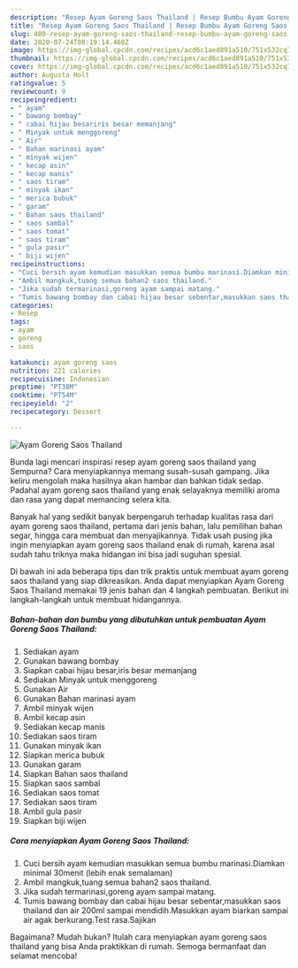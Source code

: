 ```yaml
---
description: "Resep Ayam Goreng Saos Thailand | Resep Bumbu Ayam Goreng Saos Thailand Yang Paling Enak"
title: "Resep Ayam Goreng Saos Thailand | Resep Bumbu Ayam Goreng Saos Thailand Yang Paling Enak"
slug: 480-resep-ayam-goreng-saos-thailand-resep-bumbu-ayam-goreng-saos-thailand-yang-paling-enak
date: 2020-07-24T08:19:14.460Z
image: https://img-global.cpcdn.com/recipes/acd6c1aed891a510/751x532cq70/ayam-goreng-saos-thailand-foto-resep-utama.jpg
thumbnail: https://img-global.cpcdn.com/recipes/acd6c1aed891a510/751x532cq70/ayam-goreng-saos-thailand-foto-resep-utama.jpg
cover: https://img-global.cpcdn.com/recipes/acd6c1aed891a510/751x532cq70/ayam-goreng-saos-thailand-foto-resep-utama.jpg
author: Augusta Holt
ratingvalue: 5
reviewcount: 9
recipeingredient:
- " ayam"
- " bawang bombay"
- " cabai hijau besariris besar memanjang"
- " Minyak untuk menggoreng"
- " Air"
- " Bahan marinasi ayam"
- " minyak wijen"
- " kecap asin"
- " kecap manis"
- " saos tiram"
- " minyak ikan"
- " merica bubuk"
- " garam"
- " Bahan saos thailand"
- " saos sambal"
- " saos tomat"
- " saos tiram"
- " gula pasir"
- " biji wijen"
recipeinstructions:
- "Cuci bersih ayam kemudian masukkan semua bumbu marinasi.Diamkan minimal 30menit (lebih enak semalaman)"
- "Ambil mangkuk,tuang semua bahan2 saos thailand."
- "Jika sudah termarinasi,goreng ayam sampai matang."
- "Tumis bawang bombay dan cabai hijau besar sebentar,masukkan saos thailand dan air 200ml sampai mendidih.Masukkan ayam biarkan sampai air agak berkurang.Test rasa.Sajikan"
categories:
- Resep
tags:
- ayam
- goreng
- saos

katakunci: ayam goreng saos 
nutrition: 221 calories
recipecuisine: Indonesian
preptime: "PT38M"
cooktime: "PT54M"
recipeyield: "2"
recipecategory: Dessert

---
```



![Ayam Goreng Saos Thailand](https://img-global.cpcdn.com/recipes/acd6c1aed891a510/751x532cq70/ayam-goreng-saos-thailand-foto-resep-utama.jpg)

Bunda lagi mencari inspirasi resep ayam goreng saos thailand yang Sempurna? Cara menyiapkannya memang susah-susah gampang. Jika keliru mengolah maka hasilnya akan hambar dan bahkan tidak sedap. Padahal ayam goreng saos thailand yang enak selayaknya memiliki aroma dan rasa yang dapat memancing selera kita.

Banyak hal yang sedikit banyak berpengaruh terhadap kualitas rasa dari ayam goreng saos thailand, pertama dari jenis bahan, lalu pemilihan bahan segar, hingga cara membuat dan menyajikannya. Tidak usah pusing jika ingin menyiapkan ayam goreng saos thailand enak di rumah, karena asal sudah tahu triknya maka hidangan ini bisa jadi suguhan spesial.




Di bawah ini ada beberapa tips dan trik praktis untuk membuat ayam goreng saos thailand yang siap dikreasikan. Anda dapat menyiapkan Ayam Goreng Saos Thailand memakai 19 jenis bahan dan 4 langkah pembuatan. Berikut ini langkah-langkah untuk membuat hidangannya.

<!--inarticleads1-->

##### Bahan-bahan dan bumbu yang dibutuhkan untuk pembuatan Ayam Goreng Saos Thailand:

1. Sediakan  ayam
1. Gunakan  bawang bombay
1. Siapkan  cabai hijau besar,iris besar memanjang
1. Sediakan  Minyak untuk menggoreng
1. Gunakan  Air
1. Gunakan  Bahan marinasi ayam
1. Ambil  minyak wijen
1. Ambil  kecap asin
1. Sediakan  kecap manis
1. Sediakan  saos tiram
1. Gunakan  minyak ikan
1. Siapkan  merica bubuk
1. Gunakan  garam
1. Siapkan  Bahan saos thailand
1. Siapkan  saos sambal
1. Sediakan  saos tomat
1. Sediakan  saos tiram
1. Ambil  gula pasir
1. Siapkan  biji wijen




<!--inarticleads2-->

##### Cara menyiapkan Ayam Goreng Saos Thailand:

1. Cuci bersih ayam kemudian masukkan semua bumbu marinasi.Diamkan minimal 30menit (lebih enak semalaman)
1. Ambil mangkuk,tuang semua bahan2 saos thailand.
1. Jika sudah termarinasi,goreng ayam sampai matang.
1. Tumis bawang bombay dan cabai hijau besar sebentar,masukkan saos thailand dan air 200ml sampai mendidih.Masukkan ayam biarkan sampai air agak berkurang.Test rasa.Sajikan




Bagaimana? Mudah bukan? Itulah cara menyiapkan ayam goreng saos thailand yang bisa Anda praktikkan di rumah. Semoga bermanfaat dan selamat mencoba!
